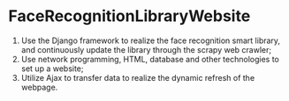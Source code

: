 # FaceRecognitionLibraryWebsite
1. Use the Django framework to realize the face recognition smart library, and continuously update the library through the scrapy web crawler;
2. Use network programming, HTML, database and other technologies to set up a website;
3. Utilize Ajax to transfer data to realize the dynamic refresh of the webpage.
